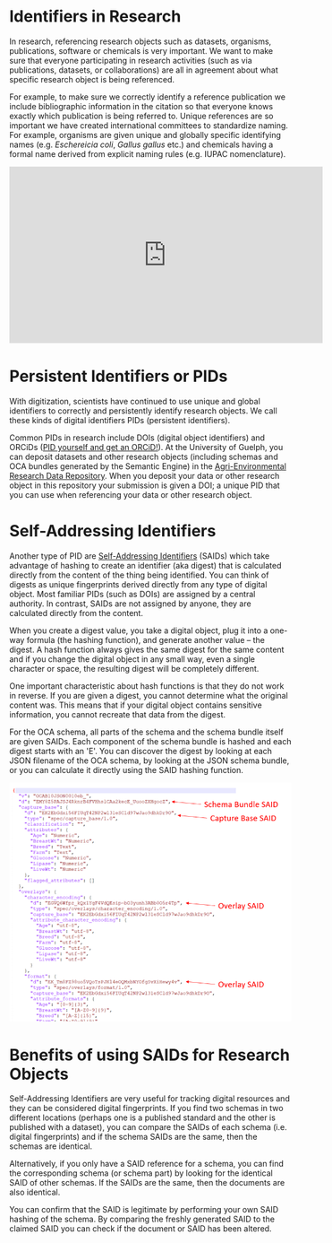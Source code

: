 # Identifiers in Research 

In research, referencing research objects such as datasets, organisms, publications, software or chemicals is very important. We want to make sure that everyone participating in research activities (such as via publications, datasets, or collaborations) are all in agreement about what specific research object is being referenced.  

For example, to make sure we correctly identify a reference publication we include bibliographic information in the citation so that everyone knows exactly which publication is being referred to. Unique references are so important we have created international committees to standardize naming. For example, organisms are given unique and globally specific identifying names (e.g. *Eschereicia coli*, *Gallus gallus* etc.) and chemicals having a formal name derived from explicit naming rules (e.g. IUPAC nomenclature). 

<iframe width="560" height="315" src="https://www.youtube.com/embed/NIqP1WQf0hY" title="YouTube video player" frameborder="0" allow="accelerometer; autoplay; clipboard-write; encrypted-media; gyroscope; picture-in-picture" allowfullscreen></iframe>

# Persistent Identifiers or PIDs 

With digitization, scientists have continued to use unique and global identifiers to correctly and persistently identify research objects. We call these kinds of digital identifiers PIDs (persistent identifiers). 

Common PIDs in research include DOIs (digital object identifiers) and ORCiDs ([PID yourself and get an ORCiD!](https://orcid.org/register)). At the University of Guelph, you can deposit datasets and other research objects (including schemas and OCA bundles generated by the Semantic Engine) in the [Agri-Environmental Research Data Repository](https://borealisdata.ca/dataverse/ugardr). When you deposit your data or other research object in this repository your submission is given a DOI; a unique PID that you can use when referencing your data or other research object. 

# Self-Addressing Identifiers 

Another type of PID are [Self-Addressing Identifiers](https://github.com/WebOfTrust/ietf-said) (SAIDs) which take advantage of hashing to create an identifier (aka digest) that is calculated directly from the content of the thing being identified. You can think of digests as unique fingerprints derived directly from any type of digital object. Most familiar PIDs (such as DOIs) are assigned by a central authority. In contrast, SAIDs are not assigned by anyone, they are calculated directly from the content.

When you create a digest value, you take a digital object, plug it into a one-way formula (the hashing function), and generate another value – the digest. A hash function always gives the same digest for the same content and if you change the digital object in any small way, even a single character or space, the resulting digest will be completely different.  

One important characteristic about hash functions is that they do not work in reverse. If you are given a digest, you cannot determine what the original content was. This means that if your digital object contains sensitive information, you cannot recreate that data from the digest. 

For the OCA schema, all parts of the schema and the schema bundle itself are given SAIDs. Each component of the schema bundle is hashed and each digest starts with an 'E'. You can discover the digest by looking at each JSON filename of the OCA schema, by looking at the JSON schema bundle, or you can calculate it directly using the SAID hashing function. 

![OCA schema JSON bundle showing hashes for overlays and bundle](/pictures/schemas_json_SAIDs.PNG)

# Benefits of using SAIDs for Research Objects 

Self-Addressing Identifiers are very useful for tracking digital resources and they can be considered digital fingerprints. If you find two schemas in two different locations (perhaps one is a published standard and the other is published with a dataset), you can compare the SAIDs of each schema (i.e. digital fingerprints) and if the schema SAIDs are the same, then the schemas are identical. 

Alternatively, if you only have a SAID reference for a schema, you can find the corresponding schema (or schema part) by looking for the identical SAID of other schemas. If the SAIDs are the same, then the documents are also identical.  

You can confirm that the SAID is legitimate by performing your own SAID hashing of the schema. By comparing the freshly generated SAID to the claimed SAID you can check if the document or SAID has been altered.

